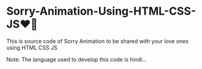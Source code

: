 # Sorry-Animation-Using-HTML-CSS-JS❤️💌
This is source code of Sorry Animation to be shared with your love ones using HTML CSS JS 

Note: The language used to develop this code is hindi... 
